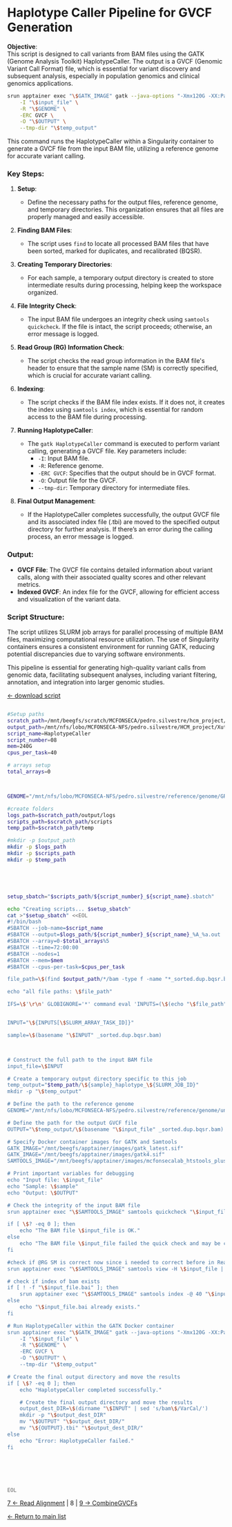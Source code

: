 # Haplotype Caller Pipeline for GVCF Generation

**Objective**:  
This script is designed to call variants from BAM files using the GATK (Genome Analysis Toolkit) HaplotypeCaller. The output is a GVCF (Genomic Variant Call Format) file, which is essential for variant discovery and subsequent analysis, especially in population genomics and clinical genomics applications.

```bash
srun apptainer exec "\$GATK_IMAGE" gatk --java-options "-Xmx120G -XX:ParallelGCThreads=40 -XX:ConcGCThreads=40" HaplotypeCaller \
    -I "\$input_file" \
    -R "\$GENOME" \
    -ERC GVCF \
    -O "\$OUTPUT" \
    --tmp-dir "\$temp_output"
```

This command runs the HaplotypeCaller within a Singularity container to generate a GVCF file from the input BAM file, utilizing a reference genome for accurate variant calling.

### Key Steps:

1. **Setup**:
   - Define the necessary paths for the output files, reference genome, and temporary directories. This organization ensures that all files are properly managed and easily accessible.

2. **Finding BAM Files**:
   - The script uses `find` to locate all processed BAM files that have been sorted, marked for duplicates, and recalibrated (BQSR).

3. **Creating Temporary Directories**:
   - For each sample, a temporary output directory is created to store intermediate results during processing, helping keep the workspace organized.

4. **File Integrity Check**:
   - The input BAM file undergoes an integrity check using `samtools quickcheck`. If the file is intact, the script proceeds; otherwise, an error message is logged.

5. **Read Group (RG) Information Check**:
   - The script checks the read group information in the BAM file's header to ensure that the sample name (SM) is correctly specified, which is crucial for accurate variant calling.

6. **Indexing**:
   - The script checks if the BAM file index exists. If it does not, it creates the index using `samtools index`, which is essential for random access to the BAM file during processing.

7. **Running HaplotypeCaller**:
   - The `gatk HaplotypeCaller` command is executed to perform variant calling, generating a GVCF file. Key parameters include:
     - `-I`: Input BAM file.
     - `-R`: Reference genome.
     - `-ERC GVCF`: Specifies that the output should be in GVCF format.
     - `-O`: Output file for the GVCF.
     - `--tmp-dir`: Temporary directory for intermediate files.

8. **Final Output Management**:
   - If the HaplotypeCaller completes successfully, the output GVCF file and its associated index file (.tbi) are moved to the specified output directory for further analysis. If there’s an error during the calling process, an error message is logged.

### Output:
- **GVCF File**: The GVCF file contains detailed information about variant calls, along with their associated quality scores and other relevant metrics.
- **Indexed GVCF**: An index file for the GVCF, allowing for efficient access and visualization of the variant data.

### Script Structure:
The script utilizes SLURM job arrays for parallel processing of multiple BAM files, maximizing computational resource utilization. The use of Singularity containers ensures a consistent environment for running GATK, reducing potential discrepancies due to varying software environments.

This pipeline is essential for generating high-quality variant calls from genomic data, facilitating subsequent analyses, including variant filtering, annotation, and integration into larger genomic studies.

[← download script](./scripts/08_HaplotypeCaller.sh)

```bash

#Setup paths
scratch_path=/mnt/beegfs/scratch/MCFONSECA/pedro.silvestre/hcm_project/xutl
output_path=/mnt/nfs/lobo/MCFONSECA-NFS/pedro.silvestre/HCM_project/Xutl
script_name=HaplotypeCaller
script_number=08
mem=240G
cpus_per_task=40

# arrays setup
total_arrays=0



GENOME="/mnt/nfs/lobo/MCFONSECA-NFS/pedro.silvestre/reference/genome/GRCh38.primary.genome.fa.gz"

#create folders
logs_path=$scratch_path/output/logs
scripts_path=$scratch_path/scripts
temp_path=$scratch_path/temp

#mkdir -p $output_path
mkdir -p $logs_path
mkdir -p $scripts_path
mkdir -p $temp_path





setup_sbatch="$scripts_path/${script_number}_${script_name}.sbatch"

echo "Creating scripts... $setup_sbatch"
cat >"$setup_sbatch" <<EOL
#!/bin/bash
#SBATCH --job-name=$script_name
#SBATCH --output=$logs_path/${script_number}_${script_name}_%A_%a.out
#SBATCH --array=0-$total_arrays%5
#SBATCH --time=72:00:00
#SBATCH --nodes=1
#SBATCH --mem=$mem
#SBATCH --cpus-per-task=$cpus_per_task

file_path=\$(find $output_path/*/bam -type f -name "*_sorted.dup.bqsr.bam")

echo "all file paths: \$file_path"

IFS=\$'\r\n' GLOBIGNORE='*' command eval 'INPUTS=(\$(echo "\$file_path"))'


INPUT="\${INPUTS[\$SLURM_ARRAY_TASK_ID]}"

sample=\$(basename "\$INPUT" _sorted.dup.bqsr.bam)



# Construct the full path to the input BAM file
input_file=\$INPUT

# Create a temporary output directory specific to this job
temp_output="$temp_path/\${sample}_haplotype_\${SLURM_JOB_ID}"
mkdir -p "\$temp_output"

# Define the path to the reference genome
GENOME="/mnt/nfs/lobo/MCFONSECA-NFS/pedro.silvestre/reference/genome/unzipped/GRCh38.primary.genome.fa"

# Define the path for the output GVCF file
OUTPUT="\$temp_output/\$(basename "\$input_file" _sorted.dup.bqsr.bam).g.vcf.gz"

# Specify Docker container images for GATK and Samtools
GATK_IMAGE="/mnt/beegfs/apptainer/images/gatk_latest.sif"
GATK_IMAGE="/mnt/beegfs/apptainer/images/gatk4.sif"
SAMTOOLS_IMAGE="/mnt/beegfs/apptainer/images/mcfonsecalab_htstools_plus_latest.sif"

# Print important variables for debugging
echo "Input file: \$input_file"
echo "Sample: \$sample"
echo "Output: \$OUTPUT"

# Check the integrity of the input BAM file
srun apptainer exec "\$SAMTOOLS_IMAGE" samtools quickcheck "\$input_file"

if [ \$? -eq 0 ]; then
    echo "The BAM file \$input_file is OK."
else
    echo "The BAM file \$input_file failed the quick check and may be corrupted."
fi

#check if @RG SM is correct now since i needed to correct before in ReagGroup_change >_<
srun apptainer exec "\$SAMTOOLS_IMAGE" samtools view -H \$input_file | grep '@RG'

# check if index of bam exists 
if [ ! -f "\$input_file.bai" ]; then
    srun apptainer exec "\$SAMTOOLS_IMAGE" samtools index -@ 40 "\$input_file"
else
    echo "\$input_file.bai already exists."
fi

# Run HaplotypeCaller within the GATK Docker container
srun apptainer exec "\$GATK_IMAGE" gatk --java-options "-Xmx120G -XX:ParallelGCThreads=40 -XX:ConcGCThreads=40" HaplotypeCaller \
    -I "\$input_file" \
    -R "\$GENOME" \
    -ERC GVCF \
    -O "\$OUTPUT" \
    --tmp-dir "\$temp_output"

# Create the final output directory and move the results
if [ \$? -eq 0 ]; then
    echo "HaplotypeCaller completed successfully."

    # Create the final output directory and move the results
    output_dest_DIR=\$(dirname "\$INPUT" | sed 's/bam\$/VarCal/')
    mkdir -p "\$output_dest_DIR"
    mv "\$OUTPUT" "\$output_dest_DIR/"
    mv "\${OUTPUT}.tbi" "\$output_dest_DIR/"
else
    echo "Error: HaplotypeCaller failed."
fi






EOL

```

[7 ← Read Alignment](./07_Bqsr.md) | 8 | [9 → CombineGVCFs](./09_CombineGVCFs.md)

[← Return to main list](../README.md)